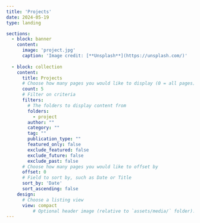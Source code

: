 ```yaml
---
title: 'Projects'
date: 2024-05-19
type: landing

sections:
  - block: banner
    content:
      image: 'project.jpg'
      caption: 'Image credit: [**Unsplash**](https://unsplash.com/)'
      
  - block: collection
    content:
      title: Projects
      # Choose how many pages you would like to display (0 = all pages)
      count: 5
      # Filter on criteria
      filters:
        # The folders to display content from
        folders:
          - project
        author: ""
        category: ""
        tag: ""
        publication_type: ""
        featured_only: false
        exclude_featured: false
        exclude_future: false
        exclude_past: false
      # Choose how many pages you would like to offset by
      offset: 0
      # Field to sort by, such as Date or Title
      sort_by: 'Date'
      sort_ascending: false
    design:
      # Choose a listing view
      view: compact
          # Optional header image (relative to `assets/media/` folder).
---
```

